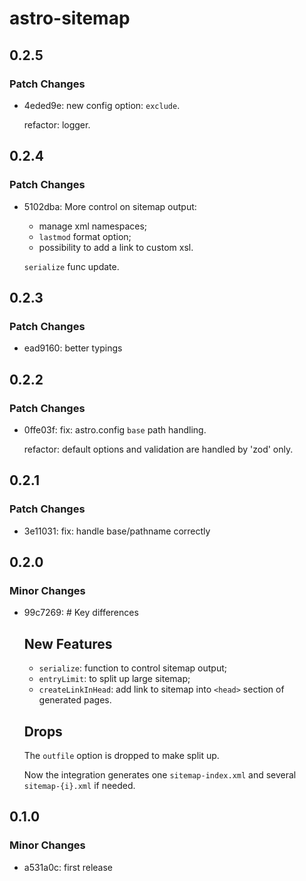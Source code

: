 # astro-sitemap

## 0.2.5

### Patch Changes

- 4eded9e: new config option: `exclude`.

  refactor: logger.

## 0.2.4

### Patch Changes

- 5102dba: More control on sitemap output:

  - manage xml namespaces;
  - `lastmod` format option;
  - possibility to add a link to custom xsl.

  `serialize` func update.

## 0.2.3

### Patch Changes

- ead9160: better typings

## 0.2.2

### Patch Changes

- 0ffe03f: fix: astro.config `base` path handling.

  refactor: default options and validation are handled by 'zod' only.

## 0.2.1

### Patch Changes

- 3e11031: fix: handle base/pathname correctly

## 0.2.0

### Minor Changes

- 99c7269: # Key differences

  ## New Features

  - `serialize`: function to control sitemap output;
  - `entryLimit`: to split up large sitemap;
  - `createLinkInHead`: add link to sitemap into `<head>` section of generated pages.

  ## Drops

  The `outfile` option is dropped to make split up.

  Now the integration generates one `sitemap-index.xml` and several `sitemap-{i}.xml` if needed.

## 0.1.0

### Minor Changes

- a531a0c: first release
